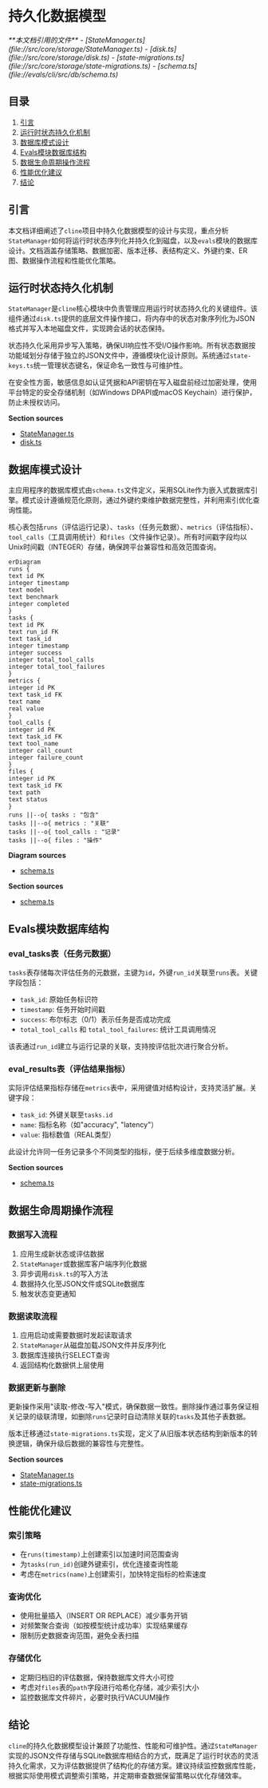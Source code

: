 # 持久化数据模型

<cite>
**本文档引用的文件**  
- [StateManager.ts](file://src/core/storage/StateManager.ts)
- [disk.ts](file://src/core/storage/disk.ts)
- [state-migrations.ts](file://src/core/storage/state-migrations.ts)
- [schema.ts](file://evals/cli/src/db/schema.ts)
</cite>

## 目录
1. [引言](#引言)
2. [运行时状态持久化机制](#运行时状态持久化机制)
3. [数据库模式设计](#数据库模式设计)
4. [Evals模块数据库结构](#evals模块数据库结构)
5. [数据生命周期操作流程](#数据生命周期操作流程)
6. [性能优化建议](#性能优化建议)
7. [结论](#结论)

## 引言
本文档详细阐述了`cline`项目中持久化数据模型的设计与实现，重点分析`StateManager`如何将运行时状态序列化并持久化到磁盘，以及`evals`模块的数据库设计。文档涵盖存储策略、数据加密、版本迁移、表结构定义、外键约束、ER图、数据操作流程和性能优化策略。

## 运行时状态持久化机制

`StateManager`是`cline`核心模块中负责管理应用运行时状态持久化的关键组件。该组件通过`disk.ts`提供的底层文件操作接口，将内存中的状态对象序列化为JSON格式并写入本地磁盘文件，实现跨会话的状态保持。

状态持久化采用异步写入策略，确保UI响应性不受I/O操作影响。所有状态数据按功能域划分存储于独立的JSON文件中，遵循模块化设计原则。系统通过`state-keys.ts`统一管理状态键名，保证命名一致性与可维护性。

在安全性方面，敏感信息如认证凭据和API密钥在写入磁盘前经过加密处理，使用平台特定的安全存储机制（如Windows DPAPI或macOS Keychain）进行保护，防止未授权访问。

**Section sources**
- [StateManager.ts](file://src/core/storage/StateManager.ts#L1-L200)
- [disk.ts](file://src/core/storage/disk.ts#L1-L80)

## 数据库模式设计

主应用程序的数据库模式由`schema.ts`文件定义，采用SQLite作为嵌入式数据库引擎。模式设计遵循规范化原则，通过外键约束维护数据完整性，并利用索引优化查询性能。

核心表包括`runs`（评估运行记录）、`tasks`（任务元数据）、`metrics`（评估指标）、`tool_calls`（工具调用统计）和`files`（文件操作记录）。所有时间戳字段均以Unix时间戳（INTEGER）存储，确保跨平台兼容性和高效范围查询。

```mermaid
erDiagram
runs {
text id PK
integer timestamp
text model
text benchmark
integer completed
}
tasks {
text id PK
text run_id FK
text task_id
integer timestamp
integer success
integer total_tool_calls
integer total_tool_failures
}
metrics {
integer id PK
text task_id FK
text name
real value
}
tool_calls {
integer id PK
text task_id FK
text tool_name
integer call_count
integer failure_count
}
files {
integer id PK
text task_id FK
text path
text status
}
runs ||--o{ tasks : "包含"
tasks ||--o{ metrics : "关联"
tasks ||--o{ tool_calls : "记录"
tasks ||--o{ files : "操作"
```

**Diagram sources**
- [schema.ts](file://evals/cli/src/db/schema.ts#L5-L48)

**Section sources**
- [schema.ts](file://evals/cli/src/db/schema.ts#L1-L48)

## Evals模块数据库结构

### eval_tasks表（任务元数据）
`tasks`表存储每次评估任务的元数据，主键为`id`，外键`run_id`关联至`runs`表。关键字段包括：
- `task_id`: 原始任务标识符
- `timestamp`: 任务开始时间戳
- `success`: 布尔标志（0/1）表示任务是否成功完成
- `total_tool_calls` 和 `total_tool_failures`: 统计工具调用情况

该表通过`run_id`建立与运行记录的关联，支持按评估批次进行聚合分析。

### eval_results表（评估结果指标）
实际评估结果指标存储在`metrics`表中，采用键值对结构设计，支持灵活扩展。关键字段：
- `task_id`: 外键关联至`tasks.id`
- `name`: 指标名称（如"accuracy", "latency"）
- `value`: 指标数值（REAL类型）

此设计允许同一任务记录多个不同类型的指标，便于后续多维度数据分析。

**Section sources**
- [schema.ts](file://evals/cli/src/db/schema.ts#L15-L35)

## 数据生命周期操作流程

### 数据写入流程
1. 应用生成新状态或评估数据
2. `StateManager`或数据库客户端序列化数据
3. 异步调用`disk.ts`的写入方法
4. 数据持久化至JSON文件或SQLite数据库
5. 触发状态变更通知

### 数据读取流程
1. 应用启动或需要数据时发起读取请求
2. `StateManager`从磁盘加载JSON文件并反序列化
3. 数据库连接执行SELECT查询
4. 返回结构化数据供上层使用

### 数据更新与删除
更新操作采用"读取-修改-写入"模式，确保数据一致性。删除操作通过事务保证相关记录的级联清理，如删除`runs`记录时自动清除关联的`tasks`及其他子表数据。

版本迁移通过`state-migrations.ts`实现，定义了从旧版本状态结构到新版本的转换逻辑，确保升级后数据的兼容性与完整性。

**Section sources**
- [StateManager.ts](file://src/core/storage/StateManager.ts#L50-L150)
- [state-migrations.ts](file://src/core/storage/state-migrations.ts#L1-L100)

## 性能优化建议

### 索引策略
- 在`runs(timestamp)`上创建索引以加速时间范围查询
- 为`tasks(run_id)`创建外键索引，优化连接查询性能
- 考虑在`metrics(name)`上创建索引，加快特定指标的检索速度

### 查询优化
- 使用批量插入（INSERT OR REPLACE）减少事务开销
- 对频繁聚合查询（如按模型统计成功率）实现结果缓存
- 限制历史数据查询范围，避免全表扫描

### 存储优化
- 定期归档旧的评估数据，保持数据库文件大小可控
- 考虑对`files`表的`path`字段进行哈希化存储，减少索引大小
- 监控数据库文件碎片，必要时执行VACUUM操作

## 结论
`cline`的持久化数据模型设计兼顾了功能性、性能和可维护性。通过`StateManager`实现的JSON文件存储与SQLite数据库相结合的方式，既满足了运行时状态的灵活持久化需求，又为评估数据提供了结构化的存储方案。建议持续监控数据库性能，根据实际使用模式调整索引策略，并定期审查数据保留策略以优化存储效率。
